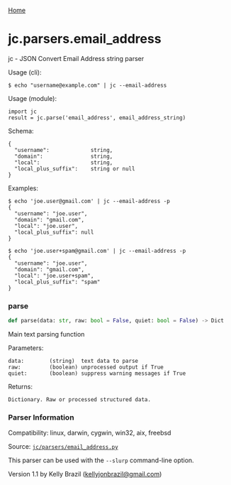 [Home](https://kellyjonbrazil.github.io/jc/)
<a id="jc.parsers.email_address"></a>

# jc.parsers.email\_address

jc - JSON Convert Email Address string parser

Usage (cli):

    $ echo "username@example.com" | jc --email-address

Usage (module):

    import jc
    result = jc.parse('email_address', email_address_string)

Schema:

    {
      "username":             string,
      "domain":               string,
      "local":                string,
      "local_plus_suffix":    string or null
    }

Examples:

    $ echo 'joe.user@gmail.com' | jc --email-address -p
    {
      "username": "joe.user",
      "domain": "gmail.com",
      "local": "joe.user",
      "local_plus_suffix": null
    }

    $ echo 'joe.user+spam@gmail.com' | jc --email-address -p
    {
      "username": "joe.user",
      "domain": "gmail.com",
      "local": "joe.user+spam",
      "local_plus_suffix": "spam"
    }

<a id="jc.parsers.email_address.parse"></a>

### parse

```python
def parse(data: str, raw: bool = False, quiet: bool = False) -> Dict
```

Main text parsing function

Parameters:

    data:        (string)  text data to parse
    raw:         (boolean) unprocessed output if True
    quiet:       (boolean) suppress warning messages if True

Returns:

    Dictionary. Raw or processed structured data.

### Parser Information
Compatibility:  linux, darwin, cygwin, win32, aix, freebsd

Source: [`jc/parsers/email_address.py`](https://github.com/kellyjonbrazil/jc/blob/master/jc/parsers/email_address.py)

This parser can be used with the `--slurp` command-line option.

Version 1.1 by Kelly Brazil (kellyjonbrazil@gmail.com)
